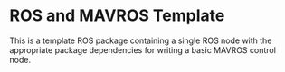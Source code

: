 # ROS and MAVROS Template
This is a template ROS package containing a single ROS node with the appropriate package dependencies for writing a basic MAVROS control node.

